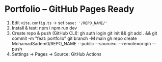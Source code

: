 
# Portfolio – GitHub Pages Ready

1) Edit `vite.config.ts` -> set `base: '/REPO_NAME/'`
2) Install & test:
   npm i
   npm run dev
3) Create repo & push (GitHub CLI):
   gh auth login
   git init && git add . && git commit -m "feat: portfolio"
   git branch -M main
   gh repo create MohamadSadem0/REPO_NAME --public --source=. --remote=origin --push
4) Settings → Pages → Source: GitHub Actions
